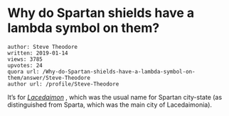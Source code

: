 # Why do Spartan shields have a lambda symbol on them?

	author: Steve Theodore
	written: 2019-01-14
	views: 3785
	upvotes: 24
	quora url: /Why-do-Spartan-shields-have-a-lambda-symbol-on-them/answer/Steve-Theodore
	author url: /profile/Steve-Theodore


It’s for _[Lacedaimon](https://www.quora.com/What-exactly-is-the-relationship-and-difference-between-Lacedaemon-Laconia-and-Sparta)_ , which was the usual name for Spartan city-state (as distinguished from Sparta, which was the main city of Lacedaimonia).

